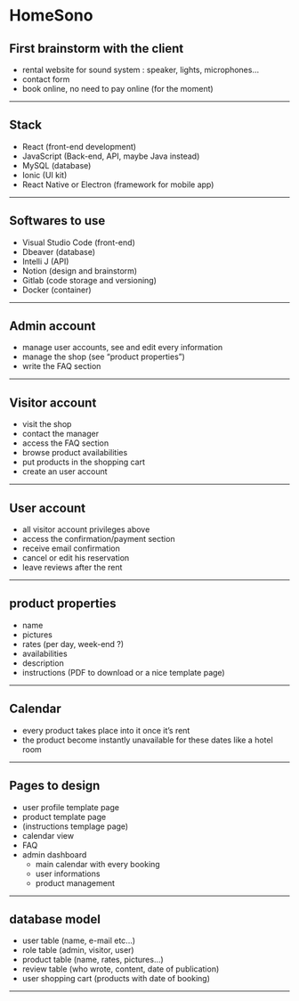 # HomeSono

## First brainstorm with the client

- rental website for sound system : speaker, lights, microphones…
- contact form
- book online, no need to pay online (for the moment)

---

## Stack

- React (front-end development)
- JavaScript (Back-end, API, maybe Java instead)
- MySQL (database)
- Ionic (UI kit)
- React Native or Electron (framework for mobile app)

---

## Softwares to use

- Visual Studio Code (front-end)
- Dbeaver (database)
- Intelli J (API)
- Notion (design and brainstorm)
- Gitlab (code storage and versioning)
- Docker (container)

---

## Admin account

- manage user accounts, see and edit every information
- manage the shop (see “product properties”)
- write the FAQ section

---

## Visitor account

- visit the shop
- contact the manager
- access the FAQ section
- browse product availabilities
- put products in the shopping cart
- create an user account

---

## User account

- all visitor account privileges above
- access the confirmation/payment section
- receive email confirmation
- cancel or edit his reservation
- leave reviews after the rent

---

## product properties

- name
- pictures
- rates (per day, week-end ?)
- availabilities
- description
- instructions (PDF to download or a nice template page)

---

## Calendar

- every product takes place into it once it’s rent
- the product become instantly unavailable for these dates like a hotel room

---

## Pages to design

- user profile template page
- product template page
- (instructions templage page)
- calendar view
- FAQ
- admin dashboard
    - main calendar with every booking
    - user informations
    - product management

---

## database model

- user table (name, e-mail etc...)
- role table (admin, visitor, user)
- product table (name, rates, pictures…)
- review table (who wrote, content, date of publication)
- user shopping cart (products with date of booking)

---